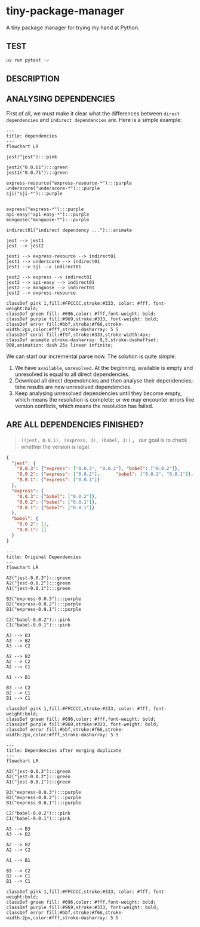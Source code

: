 # tiny-package-manager
A tiny package manager for trying my hand at Python.

## TEST

```bash
uv run pytest -v
```

## DESCRIPTION

## ANALYSING DEPENDENCIES

First of all, we must make it clear what the differences between `direct dependencies` and `indirect dependencies` are. Here is a simple example:

```mermaid
---
title: dependencies
---
flowchart LR

jest("jest"):::pink

jest2("0.0.61"):::green
jest1("0.0.71"):::green

express-resource("express-resource-*"):::purple
underscore("underscore-*"):::purple
sji("sji-*"):::purple


express("express-*"):::purple
api-easy("api-easy-*"):::purple
mongoose("mongoose-*"):::purple

indirect01("indirect dependency ..."):::animate

jest --> jest1
jest --> jest2

jest1 --> express-resource --> indirect01
jest1 --> underscore --> indirect01
jest1 --> sji --> indirect01

jest2 --> express --> indirect01
jest2 --> api-easy --> indirect01
jest2 --> mongoose --> indirect01
jest2 --> express-resource

classDef pink 1,fill:#FFCCCC,stroke:#333, color: #fff, font-weight:bold;
classDef green fill: #696,color: #fff,font-weight: bold;
classDef purple fill:#969,stroke:#333, font-weight: bold;
classDef error fill:#bbf,stroke:#f66,stroke-width:2px,color:#fff,stroke-dasharray: 5 5
classDef coral fill:#f9f,stroke:#333,stroke-width:4px;
classDef animate stroke-dasharray: 9,5,stroke-dashoffset: 900,animation: dash 25s linear infinite;
```



We can start our incremental parse now. The solution is quite simple:

1. We have `available`, `unresolved`. At the beginning, available is empty and unresolved is equal to  all direct dependencies.
2. Download all direct dependencies and then analyse their dependencies; tshe results are new unresolved dependencies.
3. Keep analysing unresolved dependencies until they become empty, which means the resolution is complete; or we may encounter errors like version conflicts, which means the resolution has failed.

## ARE ALL DEPENDENCIES  FINISHED?

> `((jest, 0.0.1), (express, 3), (babel, 3))` ， our goal is to check whether the version is legal.

```json
{
  "jest": {
    "0.0.3": {"express": ["0.0.3", "0.0.2"], "babel": ["0.0.2"]},
    "0.0.2": {"express": ["0.0.2"],      "babel": ["0.0.2", "0.0.1"]},
    "0.0.1": {"express": ["0.0.1"]}
  },
  "express": {
    "0.0.3": {"babel": ["0.0.2"]},
    "0.0.2": {"babel": ["0.0.1"]},
    "0.0.1": {"babel": ["0.0.1"]}
  },
  "babel": {
    "0.0.2": [],
    "0.0.1": []
  }
}
```

```mermaid
---
title: Original Dependencies
---
flowchart LR

A3("jest-0.0.3"):::green
A2("jest-0.0.2"):::green
A1("jest-0.0.1"):::green

B3("express-0.0.3"):::purple
B2("express-0.0.2"):::purple
B1("express-0.0.1"):::purple

C2("babel-0.0.2"):::pink
C1("babel-0.0.1"):::pink

A3 --> B3
A3 --> B2
A3 --> C2

A2 --> B2
A2 --> C2
A2 --> C1

A1 --> B1

B3 --> C2
B2 --> C1
B1 --> C1

classDef pink 1,fill:#FFCCCC,stroke:#333, color: #fff, font-weight:bold;
classDef green fill: #696,color: #fff,font-weight: bold;
classDef purple fill:#969,stroke:#333, font-weight: bold;
classDef error fill:#bbf,stroke:#f66,stroke-width:2px,color:#fff,stroke-dasharray: 5 5
```

```mermaid
---
title: Dependencies after merging duplicate
---
flowchart LR

A3("jest-0.0.3"):::green
A2("jest-0.0.2"):::green
A1("jest-0.0.1"):::green

B3("express-0.0.3"):::purple
B2("express-0.0.2"):::purple
B1("express-0.0.1"):::purple

C2("babel-0.0.2"):::pink
C1("babel-0.0.1"):::pink

A3 --> B3
A3 --> B2

A2 --> B2
A2 --> C2

A1 --> B1

B3 --> C2
B2 --> C1
B1 --> C1

classDef pink 1,fill:#FFCCCC,stroke:#333, color: #fff, font-weight:bold;
classDef green fill: #696,color: #fff,font-weight: bold;
classDef purple fill:#969,stroke:#333, font-weight: bold;
classDef error fill:#bbf,stroke:#f66,stroke-width:2px,color:#fff,stroke-dasharray: 5 5
```
